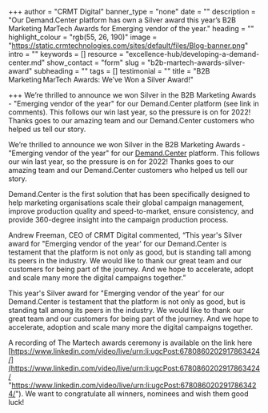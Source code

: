 +++
author = "CRMT Digital"
banner_type = "none"
date = ""
description = "Our Demand.Center platform has own a Silver award this year’s B2B Marketing MarTech Awards for Emerging vendor of the year."
heading = ""
highlight_colour = "rgb(55, 26, 190)"
image = "https://static.crmtechnologies.com/sites/default/files/Blog-banner.png"
intro = ""
keywords = []
resource = "excellence-hub/developing-a-demand-center.md"
show_contact = "form"
slug = "b2b-martech-awards-silver-award"
subheading = ""
tags = []
testimonial = ""
title = "B2B Marketing MarTech Awards: We’ve Won a Silver Award!"

+++
We’re thrilled to announce we won Silver in the B2B Marketing Awards - "Emerging vendor of the year" for our Demand.Center platform (see link in comments). This follows our win last year, so the pressure is on for 2022! Thanks goes to our amazing team and our Demand.Center customers who helped us tell our story.

We’re thrilled to announce we won Silver in the B2B Marketing Awards - "Emerging vendor of the year" for our [Demand.Center](https://www.demand.center/?__hstc=28178915.4442879973d3b43adbdc59b1fe306be2.1615372392602.1615372392602.1616775192690.2&__hssc=28178915.4.1616775192690&__hsfp=1965059634) platform. This follows our win last year, so the pressure is on for 2022! Thanks goes to our amazing team and our Demand.Center customers who helped us tell our story.

Demand.Center is the first solution that has been specifically designed to help marketing organisations scale their global campaign management, improve production quality and speed-to-market, ensure consistency, and provide 360-degree insight into the campaign production process.

Andrew Freeman, CEO of CRMT Digital commented, “This year's Silver award for "Emerging vendor of the year' for our Demand.Center is testament that the platform is not only as good, but is standing tall among its peers in the industry. We would like to thank our great team and our customers for being part of the journey. And we hope to accelerate, adopt and scale many more the digital campaigns together.”

This year's Silver award for "Emerging vendor of the year' for our Demand.Center is testament that the platform is not only as good, but is standing tall among its peers in the industry. We would like to thank our great team and our customers for being part of the journey. And we hope to accelerate, adoption and scale many more the digital campaigns together.

A recording of The Martech awards ceremony is available on the link here [https://www.linkedin.com/video/live/urn:li:ugcPost:6780860202917863424/](https://www.linkedin.com/video/live/urn:li:ugcPost:6780860202917863424/ "https://www.linkedin.com/video/live/urn:li:ugcPost:6780860202917863424/"). We want to congratulate all winners, nominees and wish them good luck!